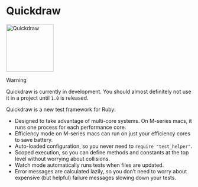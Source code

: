 # Quickdraw

<img src="quickdraw.png" alt="Quickdraw" width="128">

> [!WARNING]
> Quickdraw is currently in development. You should almost definitely not use it in a project until `1.0` is released.

Quickdraw is a new test framework for Ruby:

- Designed to take advantage of multi-core systems. On M-series macs, it runs one process for each performance core.
- Efficiency mode on M-series macs can run on just your efficiency cores to save battery.
- Auto-loaded configuration, so you never need to `require "test_helper"`.
- Scoped execution, so you can define methods and constants at the top level without worrying about collisions.
- Watch mode automatically runs tests when files are updated.
- Error messages are calculated lazily, so you don’t need to worry about expensive (but helpful) failure messages slowing down your tests.

